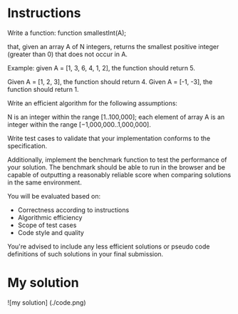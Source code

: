 # Instructions
Write a function: function smallestInt(A);

that, given an array A of N integers, returns the smallest positive integer (greater than 0) that does not occur in A.

Example: given A = [1, 3, 6, 4, 1, 2], the function should return 5.

Given A = [1, 2, 3], the function should return 4.
Given A = [-1, -3], the function should return 1.

Write an efficient algorithm for the following assumptions:

N is an integer within the range [1..100,000];
each element of array A is an integer within the range [−1,000,000..1,000,000].

Write test cases to validate that your implementation conforms to the specification.

Additionally, implement the benchmark function to test the performance of your solution. 
The benchmark should be able to run in the browser and be capable of outputting a reasonably reliable score when comparing solutions in the same environment.

You will be evaluated based on:
- Correctness according to instructions
- Algorithmic efficiency
- Scope of test cases
- Code style and quality

You're advised to include any less efficient solutions or pseudo code definitions of such solutions in your final submission.

# My solution
![my solution]
(./code.png)
